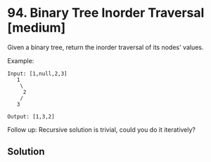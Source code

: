 # 94. Binary Tree Inorder Traversal [medium]     
Given a binary tree, return the inorder traversal of its nodes' values.    

Example:
```
Input: [1,null,2,3]
   1
    \
     2
    /
   3

Output: [1,3,2]
```
Follow up: Recursive solution is trivial, could you do it iteratively?

## Solution     

